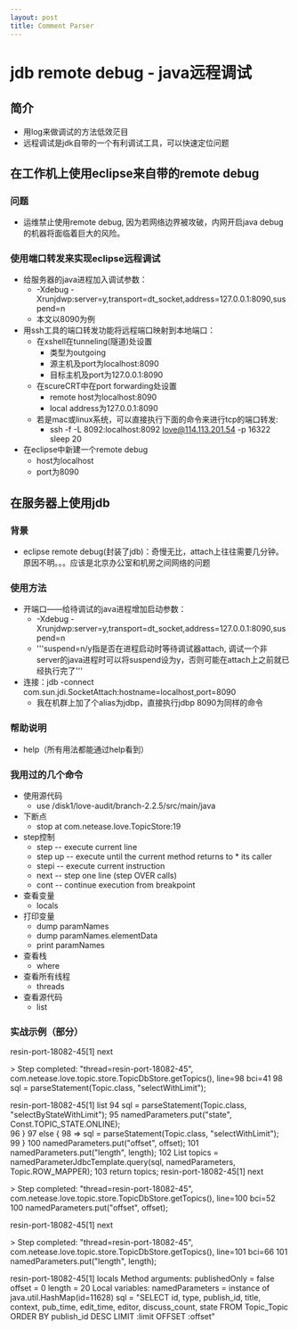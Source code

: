```yaml
---
layout: post
title: Comment Parser
---
```



# jdb remote debug - java远程调试

## 简介 
 * 用log来做调试的方法低效茫目
 * 远程调试是jdk自带的一个有利调试工具，可以快速定位问题

## 在工作机上使用eclipse来自带的remote debug

### 问题
 * 运维禁止使用remote debug, 因为若网络边界被攻破，内网开启java debug的机器将面临着巨大的风险。

### 使用端口转发来实现eclipse远程调试
* 给服务器的java进程加入调试参数：
  * -Xdebug -Xrunjdwp:server=y,transport=dt_socket,address=127.0.0.1:8090,suspend=n 
  * 本文以8090为例
* 用ssh工具的端口转发功能将远程端口映射到本地端口：
  * 在xshell在tunneling(隧道)处设置
    * 类型为outgoing
    * 源主机及port为localhost:8090
    * 目标主机及port为127.0.0.1:8090
  * 在scureCRT中在port forwarding处设置
    * remote host为localhost:8090
    * local address为127.0.0.1:8090
  * 若是mac或linux系统，可以直接执行下面的命令来进行tcp的端口转发:
    * ssh -f -L 8092:localhost:8092 love@114.113.201.54 -p 16322 sleep 20
* 在eclipse中新建一个remote debug
  * host为localhost
  * port为8090
 

## 在服务器上使用jdb

### 背景
 * eclipse remote debug(封装了jdb)：奇慢无比，attach上往往需要几分钟。原因不明。。。应该是北京办公室和机房之间网络的问题

### 使用方法
* 开端口——给待调试的java进程增加启动参数：
  * -Xdebug -Xrunjdwp:server=y,transport=dt_socket,address=127.0.0.1:8090,suspend=n 
  * '''suspend=n/y指是否在进程启动时等待调试器attach, 调试一个非server的java进程时可以将suspend设为y，否则可能在attach上之前就已经执行完了'''
* 连接：jdb -connect com.sun.jdi.SocketAttach:hostname=localhost,port=8090
  * 我在机群上加了个alias为jdbp，直接执行jdbp 8090为同样的命令

### 帮助说明
 * help（所有用法都能通过help看到）

### 我用过的几个命令
* 使用源代码
  * use /disk1/love-audit/branch-2.2.5/src/main/java
* 下断点
  * stop at com.netease.love.TopicStore:19
* step控制
  * step                      -- execute current line
  * step up                   -- execute until the current method returns to   * its caller
  * stepi                     -- execute current instruction
  * next                      -- step one line (step OVER calls)
  * cont                      -- continue execution from breakpoint
* 查看变量
  * locals
* 打印变量
  * dump paramNames
  * dump paramNames.elementData
  * print paramNames
* 查看栈
  * where
* 查看所有线程
  * threads
* 查看源代码
  * list


### 实战示例（部分）
resin-port-18082-45[1] next

\> 
Step completed: "thread=resin-port-18082-45", com.netease.love.topic.store.TopicDbStore.getTopics(), line=98 bci=41
98                sql = parseStatement(Topic.class, "selectWithLimit");

resin-port-18082-45[1] list
94                sql = parseStatement(Topic.class, "selectByStateWithLimit");
95                namedParameters.put("state", Const.TOPIC_STATE.ONLINE);  
96            }
97            else {
98 =>             sql = parseStatement(Topic.class, "selectWithLimit");
99            }
100            namedParameters.put("offset", offset); 
101            namedParameters.put("length", length);
102            List<Topic> topics = namedParameterJdbcTemplate.query(sql, namedParameters, Topic.ROW_MAPPER);
103            return topics;
resin-port-18082-45[1] next

\> 
Step completed: "thread=resin-port-18082-45", com.netease.love.topic.store.TopicDbStore.getTopics(), line=100 bci=52
100            namedParameters.put("offset", offset); 

resin-port-18082-45[1] next

\> 
Step completed: "thread=resin-port-18082-45", com.netease.love.topic.store.TopicDbStore.getTopics(), line=101 bci=66
101            namedParameters.put("length", length);

resin-port-18082-45[1] locals
Method arguments:
publishedOnly = false
offset = 0
length = 20
Local variables:
namedParameters = instance of java.util.HashMap(id=11628)
sql = "SELECT id, type, publish_id, title, context, pub_time, edit_time, editor, discuss_count, state FROM Topic_Topic  ORDER BY publish_id DESC LIMIT :limit OFFSET :offset"
